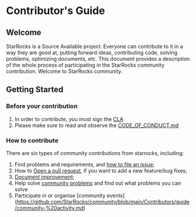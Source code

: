 # Contributor's Guide

## Welcome
StarRocks is a Source Available project. Everyone can contribute to it in a way they are good at, putting forward ideas, contributing code, solving problems, optimizing documents, etc. This document provides a description of the whole process of participating in the StarRocks community contribution. Welcome to StarRocks community.

## Getting Started
### Before your contribution
1. In order to contribute, you must sign the [CLA](https://cla-assistant.io/StarRocks/starrocks)
2. Please make sure to read and observe the [CODE_OF_CONDUCT.md](https://github.com/StarRocks/starrocks/blob/main/CODE_OF_CONDUCT.md)

### How to contribute
There are six types of community contributions from starrocks, including:
1. Find problems and requirements, and [how to file an issue](https://github.com/StarRocks/community/blob/main/Contributors/guide/file%20an%20issue.md);
3. How to [Open a pull request](https://github.com/StarRocks/community/blob/main/Contributors/guide/workflow.md), if you want to add a new feature/bug fixes;
4. [Document improvement](https://github.com/StarRocks/community/blob/main/Contributors/guide/doc%20improvements.md);
5. Help solve [community problems](https://github.com/StarRocks/community/blob/main/Contributors/guide/Solve%20issues.md) and find out what problems you can solve
6. Participate in or organise [community events] (https://github.com/StarRocks/community/blob/main/Contributors/guide/community-%20activity.md)
